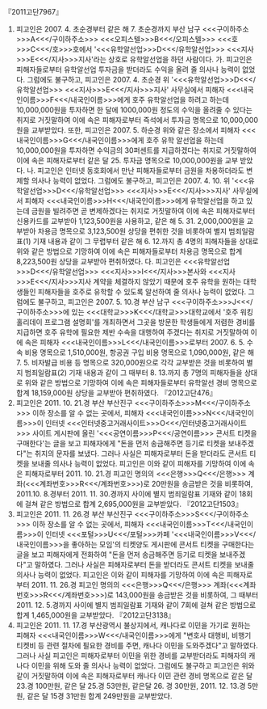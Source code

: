 『2011고단7967』
1. 피고인은 2007. 4. 초순경부터 같은 해 7. 초순경까지 부산 남구 <<<구이하주소>>>A<<</구이하주소>>> <<<오피스텔>>>B<<</오피스텔>>> <<<호>>>C<<</호>>>호에서 '<<<유학알선업>>>D<<</유학알선업>>> <<<지사>>>E<<</지사>>>지사'라는 상호로 유학알선업을 하던 사람이다.
가. 피고인은 피해자들로부터 유학알선업 투자금을 받더라도 수익을 올려 줄 의사나 능력이 없었다.
그럼에도 불구하고, 피고인은 2007. 4. 초순경 위 '<<<유학알선업>>>D<<</유학알선업>>> <<<지사>>>E<<</지사>>>지사' 사무실에서 피해자 <<<내국인이름>>>F<<</내국인이름>>>에게 호주 유학알선업을 하려고 하는데 10,000,000원을 투자하면 한 달에 1000,000원 정도의 수익을 올려줄 수 있다는 취지로 거짓말하여 이에 속은 피해자로부터 즉석에서 투자금 명목으로 10,000,000원을 교부받았다.
또한, 피고인은 2007. 5. 하순경 위와 같은 장소에서 피해자 <<<내국인이름>>>G<<</내국인이름>>>에게 호주 유학 알선업을 하는데 10,000,000원을 투자하면 수익금의 30퍼센트를 지급하겠다는 취지로 거짓말하여 이에 속은 피해자로부터 같은 달 25. 투자금 명목으로 10,000,000원을 교부 받았다.
나. 피고인은 인터넷 동호회에서 만난 피해자들로부터 금원을 차용하더라도 변제할 의사나 능력이 없었다.
그럼에도 불구하고, 피고인은 2007. 4. 10. 위 '<<<유학알선업>>>D<<</유학알선업>>> <<<지사>>>E<<</지사>>>지사' 사무실에서 피해자 <<<내국인이름>>>H<<</내국인이름>>>에게 유학알선업을 하고 있는데 금원을 빌려주면 곧 변제하겠다는 취지로 거짓말하여 이에 속은 피해자로부터 신용카드를 교부받아 1,123,500원을 사용하고, 같은 해 5. 31. 2,000,000원을 교부받아 차용금 명목으로 3,123,500원 상당을 편취한 것을 비롯하여 별지 범죄일람표(1) 기재 내용과 같이 그 무렵부터 같은 해 6. 12.까지 총 4명의 피해자들을 상대로 위와 같은 방법으로 기망하여 이에 속은 피해자들로부터 차용금 명목으로 합계 8,223,500원 상당을 교부받아 편취하였다.
다. 피고인은 <<<유학알선업>>>D<<</유학알선업>>> <<<지사>>>I<<</지사>>>본사와 <<<지사>>>E<<</지사>>>지사 계약을 체결하지 않았기 때문에 호주 유학을 원하는 대학생들인 피해자들을 호주로 유학할 수 있도록 알선하여 줄 의사나 능력이 없었다.
그럼에도 불구하고, 피고인은 2007. 5. 10.경 부산 남구 <<<구이하주소>>>J<<</구이하주소>>>에 있는 <<<대학교>>>K<<</대학교>>>대학교에서 '호주 워킹 홀리데이 프로그램 설명회'를 개최하면서 그곳을 방문한 학생들에게 저렴한 경비를 지급하면 호주 유학에 필요한 제반 수속을 대행하여 주겠다는 취지로 거짓말하여 이에 속은 피해자 <<<내국인이름>>>L<<</내국인이름>>>로부터 2007. 6. 5. 수속 비용 명목으로 1,510,000원, 항공권 구입 비용 명목으로 1,090,000원, 같은 해 7. 5. 비자발급 비용 등 명목으로 320,000원으로 각각 교부받은 것을 비롯하여 별지 범죄일람표(2) 기재 내용과 같이 그 때부터 8. 13.까지 총 7명의 피해자들을 상대로 위와 같은 방법으로 기망하여 이에 속은 피해자들로부터 유학알선 경비 명목으로 합계 18,159,000원 상당을 교부받아 편취하였다.
『2012고단476』
2. 피고인은 2011. 10. 21.경 부산 부산진구 <<<구이하주소>>>M<<</구이하주소>>> 이하 장소를 알 수 없는 곳에서, 피해자 <<<내국인이름>>>N<<</내국인이름>>>이 인터넷 <<<인터넷중고거래사이트>>>O<<</인터넷중고거래사이트>>> 사이트 게시판에 올린 '<<<공연이름>>>P<<</공연이름>>> 콘서트 티켓을 구매한다'는 글을 보고 피해자에게 "돈을 먼저 송금해주면 등기로 티켓을 보내주겠다"는 취지의 문자를 보냈다. 그러나 사실은 피해자로부터 돈을 받더라도 콘서트 티켓을 보내줄 의사나 능력이 없었다.
피고인은 이와 같이 피해자를 기망하여 이에 속은 피해자로부터 2011. 10. 21.경 피고인 명의의 <<<은행>>>Q<<</은행>>> 계좌(<<<계좌번호>>>R<<</계좌번호>>>)로 20만원을 송금받은 것을 비롯하여, 2011.10. 8.경부터 2011. 11. 30.경까지 사이에 별지 범죄일람표 기재와 같이 18회에 걸쳐 같은 방법으로 합계 2,695,000원을 교부받았다.
『2012고단1503』
3. 피고인은 2011. 11. 26.경 부산 부산진구 <<<구이하주소>>>S<<</구이하주소>>> 이하 장소를 알 수 없는 곳에서, 피해자 <<<내국인이름>>>T<<</내국인이름>>>이 인터넷 <<<포털>>>U<<</포털>>>카페 '<<<내국인이름>>>V<<</내국인이름>>>을 좋아하는 모임'의 티켓양도 게시판에 콘서트 티켓을 구매한다는 글을 보고 피해자에게 전화하여 "돈을 먼저 송금해주면 등기로 티켓을 보내주겠다"고 말하였다. 그러나 사실은 피해자로부터 돈을 받더라도 콘서트 티켓을 보내줄 의사나 능력이 없었다.
피고인은 이와 같이 피해자를 기망하여 이에 속은 피해자로부터 2011. 11. 26.경 피고인 명의의 <<<은행>>>Q<<</은행>>> 계좌(<<<계좌번호>>>R<<</계좌번호>>>)로 143,000원을 송금받은 것을 비롯하여, 그 때부터 2011. 12. 5.경까지 사이에 별지 범죄일람표 기재와 같이 7회에 걸쳐 같은 방법으로 합계 1,465,000원을 교부받았다.
『2012고단3138』
4. 피고인은 2011. 11. 17.경 부산광역시 불상지에서, 캐나다로 이민을 가기로 원하는 피해자 <<<내국인이름>>>W<<</내국인이름>>>에게 "변호사 대행비, 비행기 티켓비 등 관련 절차에 필요한 경비를 주면, 캐나다 이민을 도와주겠다"고 말하였다.
그러나 사실 피고인은 피해자로부터 이민을 위한 경비를 교부받더라도 피해자의 캐나다 이민을 위해 도와 줄 의사나 능력이 없었다.
그럼에도 불구하고 피고인은 위와 같이 거짓말하여 이에 속은 피해자로부터 캐나다 이민 관련 경비 명목으로 같은 달 23.경 100만원, 같은 달 25.경 53만원, 같은달 26. 경 30만원, 2011. 12. 13.경 5만원, 같은 달 15경 31만원 합계 249만원을 교부받았다.